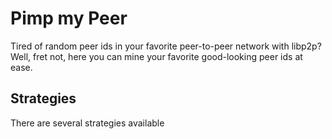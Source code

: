 # Pimp my Peer

Tired of random peer ids in your favorite peer-to-peer network with libp2p? Well, fret not, here you can mine your favorite good-looking peer ids at ease.

## Strategies

There are several strategies available
